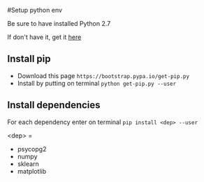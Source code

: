 #Setup python env

Be sure to have installed Python 2.7

If don't have it, get it [here](https://www.python.org/downloads/)

## Install pip

* Download this page `https://bootstrap.pypa.io/get-pip.py`
* Install by putting on terminal `python get-pip.py --user`

## Install dependencies

For each dependency enter on terminal `pip install <dep> --user`

\<dep\> =

* psycopg2
* numpy
* sklearn
* matplotlib


